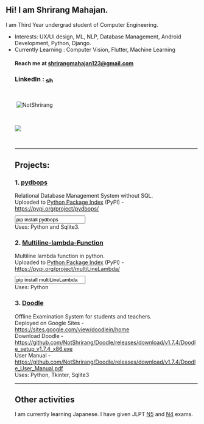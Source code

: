 <h2>Hi! I am Shrirang Mahajan.</h2>
<head><link href="https://cdn.jsdelivr.net/npm/bootstrap@5.0.2/dist/css/bootstrap.min.css" rel="stylesheet" integrity="sha384-EVSTQN3/azprG1Anm3QDgpJLIm9Nao0Yz1ztcQTwFspd3yD65VohhpuuCOmLASjC" crossorigin="anonymous"><head>
I am Third Year undergrad student of Computer Engineering.

<p>
<ul>
<li>Interests: UX/UI design, ML, NLP, Database Management, Android Development, Python, Django.</li>
<li>Currently Learning : Computer Vision, Flutter, Machine Learning</li>

<h4>Reach me at <a href="mailto:shrirangmahajan123@gmail.com">shrirangmahajan123@gmail.com</a></h4>
<p>
<h3>LinkedIn : <a href="https://www.linkedin.com/in/shrirang-mahajan/" target="blank"><img align="center" src="https://raw.githubusercontent.com/rahuldkjain/github-profile-readme-generator/master/src/images/icons/Social/linked-in-alt.svg" alt="shrirang-mahajan" height="15" width="20" /></a></h3>
</p>
<br>

<p>&nbsp;<img align="center" src="https://github-readme-stats.vercel.app/api?username=NotShrirang&show_icons=true&locale=en&theme=vue" alt="NotShrirang" /></p>
<br>
<p><img align="center" src="https://github-readme-stats.vercel.app/api/top-langs/?username=NotShrirang&langs_count=8&https://github.com/NotShrirang/github-readme-stats&theme=vue"/></p>

<br>

<hr>

<h2> Projects: </h2>

<h3> 1. <a href="https://github.com/NotShrirang/pydbops">pydbops</a> </h3>
Relational Database Management System without SQL. <br>
Uploaded to <a href="https://pypi.org/">Python Package Index</a> (PyPI) - <a href="https://pypi.org/project/pydbops/">https://pypi.org/project/pydbops/</a><br>
<input class="form-control" style="margin-top: 10px;" type="text" readonly="readonly" value="pip install pydbops">
<br>
Uses: Python and Sqlite3.


<h3> 2. <a href="https://github.com/NotShrirang/Multiline-lambda-Function">Multiline-lambda-Function</a> </h3>
Multiline lambda function in python. <br>
Uploaded to <a href="https://pypi.org/">Python Package Index</a> (PyPI) - <a href="https://pypi.org/project/multiLineLambda/"> https://pypi.org/project/multiLineLambda/ </a> <br>
<input class="form-control" style="margin-top: 10px;" type="text" readonly="readonly" value="pip install multiLineLambda">
<br>
Uses: Python

<h3> 3. <a href="https://github.com/NotShrirang/Doodle">Doodle</a> </h3>
Offline Examination System for students and teachers. <br>
Deployed on Google Sites - <a href="https://sites.google.com/view/doodlein/home">https://sites.google.com/view/doodlein/home</a> <br>
Download Doodle - <a href="https://github.com/NotShrirang/Doodle/releases/download/v1.7.4/Doodle_setup_v1.7.4_x86.exe">https://github.com/NotShrirang/Doodle/releases/download/v1.7.4/Doodle_setup_v1.7.4_x86.exe</a> <br>
User Manual - <a href="https://github.com/NotShrirang/Doodle/releases/download/v1.7.4/Doodle_User_Manual.pdf">https://github.com/NotShrirang/Doodle/releases/download/v1.7.4/Doodle_User_Manual.pdf</a> <br>
Uses: Python, Tkinter, Sqlite3
<hr>
<h2>Other activities</h2>
I am currently learning Japanese.
I have given JLPT <a href="https://www.linkedin.com/posts/shrirang-mahajan_jlpt-activity-6913429007988391936-Sjzf/">N5</a> and <a href="https://www.linkedin.com/feed/update/urn:li:activity:6967665738387976192/">N4</a> exams.
